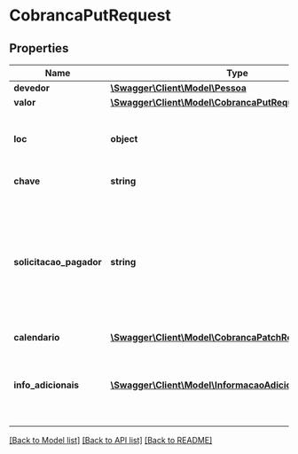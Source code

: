 # CobrancaPutRequest

## Properties
Name | Type | Description | Notes
------------ | ------------- | ------------- | -------------
**devedor** | [**\Swagger\Client\Model\Pessoa**](Pessoa.md) |  | [optional] 
**valor** | [**\Swagger\Client\Model\CobrancaPutRequestValor**](CobrancaPutRequestValor.md) |  | 
**loc** | **object** | Estrutura com informações do identificador da localização do payload. | [optional] 
**chave** | **string** | Chave DICT do recebedor | 
**solicitacao_pagador** | **string** | O campo solicitacaoPagador, determina um texto a ser apresentado ao pagador para que ele possa digitar uma informação correlata, em formato livre, a ser enviada ao recebedor | [optional] 
**calendario** | [**\Swagger\Client\Model\CobrancaPatchRequestCalendario**](CobrancaPatchRequestCalendario.md) |  | 
**info_adicionais** | [**\Swagger\Client\Model\InformacaoAdicional[]**](InformacaoAdicional.md) | Cada respectiva informação adicional contida na lista (nome e valor) deve ser apresentada ao pagador | [optional] 

[[Back to Model list]](../../README.md#documentation-for-models) [[Back to API list]](../../README.md#documentation-for-api-endpoints) [[Back to README]](../../README.md)

